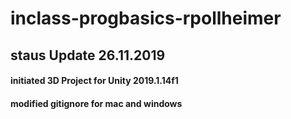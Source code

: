 # inclass-progbasics-rpollheimer

## staus Update 26.11.2019
#### initiated 3D Project for Unity 2019.1.14f1
#### modified gitignore for mac and windows
